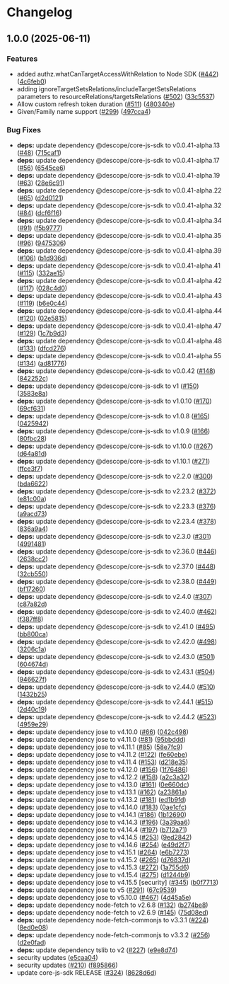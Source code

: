 # Changelog

## 1.0.0 (2025-06-11)


### Features

* added authz.whatCanTargetAccessWithRelation to Node SDK ([#442](https://github.com/descope/node-sdk/issues/442)) ([4c6feb0](https://github.com/descope/node-sdk/commit/4c6feb096db867268520239fc6f14681105f5f51))
* adding ignoreTargetSetsRelations/includeTargetSetsRelations parameters to resourceRelations/targetsRelations ([#502](https://github.com/descope/node-sdk/issues/502)) ([33c5537](https://github.com/descope/node-sdk/commit/33c55374dc46dfc83f1c4bf3606fc85ce2e233d6))
* Allow custom refresh token duration ([#511](https://github.com/descope/node-sdk/issues/511)) ([480340e](https://github.com/descope/node-sdk/commit/480340ed64657133ac4ce65414886acf3402a4c8))
* Given/Family name support ([#299](https://github.com/descope/node-sdk/issues/299)) ([497cca4](https://github.com/descope/node-sdk/commit/497cca427f66e2452beed56aae3bc31cdaa59202))


### Bug Fixes

* **deps:** update dependency @descope/core-js-sdk to v0.0.41-alpha.13 ([#48](https://github.com/descope/node-sdk/issues/48)) ([715caf1](https://github.com/descope/node-sdk/commit/715caf1fffb03b651b1dfc50983660da553d4c33))
* **deps:** update dependency @descope/core-js-sdk to v0.0.41-alpha.17 ([#56](https://github.com/descope/node-sdk/issues/56)) ([6545ce6](https://github.com/descope/node-sdk/commit/6545ce6ffb8e8c7a0ceac55058bf78e87e1e53f3))
* **deps:** update dependency @descope/core-js-sdk to v0.0.41-alpha.19 ([#63](https://github.com/descope/node-sdk/issues/63)) ([28e6c91](https://github.com/descope/node-sdk/commit/28e6c916418c00bc23270bee041e9f7bfab13eff))
* **deps:** update dependency @descope/core-js-sdk to v0.0.41-alpha.22 ([#65](https://github.com/descope/node-sdk/issues/65)) ([d2d0121](https://github.com/descope/node-sdk/commit/d2d0121188653a2d87181d8c1541750e43e45a8b))
* **deps:** update dependency @descope/core-js-sdk to v0.0.41-alpha.32 ([#84](https://github.com/descope/node-sdk/issues/84)) ([dcf6f16](https://github.com/descope/node-sdk/commit/dcf6f16d3b663d3f4f4573de4df70bb3e2773206))
* **deps:** update dependency @descope/core-js-sdk to v0.0.41-alpha.34 ([#91](https://github.com/descope/node-sdk/issues/91)) ([f5b9777](https://github.com/descope/node-sdk/commit/f5b97779bcbadf271a4a6d59b491161854db0572))
* **deps:** update dependency @descope/core-js-sdk to v0.0.41-alpha.35 ([#96](https://github.com/descope/node-sdk/issues/96)) ([9475306](https://github.com/descope/node-sdk/commit/9475306106ee4d6229b45c454c529e9faf36b2f4))
* **deps:** update dependency @descope/core-js-sdk to v0.0.41-alpha.39 ([#106](https://github.com/descope/node-sdk/issues/106)) ([b1d936d](https://github.com/descope/node-sdk/commit/b1d936da5956a6cd21f5e692299e9c79a8a3655b))
* **deps:** update dependency @descope/core-js-sdk to v0.0.41-alpha.41 ([#115](https://github.com/descope/node-sdk/issues/115)) ([332ae15](https://github.com/descope/node-sdk/commit/332ae153a7a5805df84d2f3fe3fac72faf56b4cd))
* **deps:** update dependency @descope/core-js-sdk to v0.0.41-alpha.42 ([#117](https://github.com/descope/node-sdk/issues/117)) ([028c4d0](https://github.com/descope/node-sdk/commit/028c4d05e1d5ce46cc6cf7ef93e66edae96b5c3c))
* **deps:** update dependency @descope/core-js-sdk to v0.0.41-alpha.43 ([#119](https://github.com/descope/node-sdk/issues/119)) ([b6e0c44](https://github.com/descope/node-sdk/commit/b6e0c442e111c68ebcaaba7f2ee9eb9798c02abf))
* **deps:** update dependency @descope/core-js-sdk to v0.0.41-alpha.44 ([#120](https://github.com/descope/node-sdk/issues/120)) ([02e5815](https://github.com/descope/node-sdk/commit/02e58159dd1610871b5abde3c123e93fce2dd003))
* **deps:** update dependency @descope/core-js-sdk to v0.0.41-alpha.47 ([#129](https://github.com/descope/node-sdk/issues/129)) ([1c7b9d3](https://github.com/descope/node-sdk/commit/1c7b9d33e0f74a0a48c6bea45cfaa81a49528687))
* **deps:** update dependency @descope/core-js-sdk to v0.0.41-alpha.48 ([#133](https://github.com/descope/node-sdk/issues/133)) ([dfcd276](https://github.com/descope/node-sdk/commit/dfcd2766f38c490fc4ac6938dad359f7654a77c8))
* **deps:** update dependency @descope/core-js-sdk to v0.0.41-alpha.55 ([#134](https://github.com/descope/node-sdk/issues/134)) ([ad81776](https://github.com/descope/node-sdk/commit/ad81776e2d6ce5cc57387d403cec768c76bf800c))
* **deps:** update dependency @descope/core-js-sdk to v0.0.42 ([#148](https://github.com/descope/node-sdk/issues/148)) ([842252c](https://github.com/descope/node-sdk/commit/842252cc6f3b9d6cb4145addaa6350928051e765))
* **deps:** update dependency @descope/core-js-sdk to v1 ([#150](https://github.com/descope/node-sdk/issues/150)) ([3583e8a](https://github.com/descope/node-sdk/commit/3583e8a87756145a4193d725c1acaee60462d52f))
* **deps:** update dependency @descope/core-js-sdk to v1.0.10 ([#170](https://github.com/descope/node-sdk/issues/170)) ([69cf631](https://github.com/descope/node-sdk/commit/69cf631e4c3022d9626d904135a6d7e4c294eaf2))
* **deps:** update dependency @descope/core-js-sdk to v1.0.8 ([#165](https://github.com/descope/node-sdk/issues/165)) ([0425942](https://github.com/descope/node-sdk/commit/04259420ab88e7dbcc3547f4312233a2fc4f470e))
* **deps:** update dependency @descope/core-js-sdk to v1.0.9 ([#166](https://github.com/descope/node-sdk/issues/166)) ([80fbc28](https://github.com/descope/node-sdk/commit/80fbc281b9b33e35a223c11baa9ed72ab42267a0))
* **deps:** update dependency @descope/core-js-sdk to v1.10.0 ([#267](https://github.com/descope/node-sdk/issues/267)) ([d64a81d](https://github.com/descope/node-sdk/commit/d64a81d4d87665537a32dc18f4766da87efe9692))
* **deps:** update dependency @descope/core-js-sdk to v1.10.1 ([#271](https://github.com/descope/node-sdk/issues/271)) ([ffce3f7](https://github.com/descope/node-sdk/commit/ffce3f7bcc691ea3c76330f751fe243e3007c605))
* **deps:** update dependency @descope/core-js-sdk to v2.2.0 ([#300](https://github.com/descope/node-sdk/issues/300)) ([bda6622](https://github.com/descope/node-sdk/commit/bda6622f9034757c535b67e737b7c3dde36a5e1b))
* **deps:** update dependency @descope/core-js-sdk to v2.23.2 ([#372](https://github.com/descope/node-sdk/issues/372)) ([e81c00a](https://github.com/descope/node-sdk/commit/e81c00a4da575693b5df3525e8c622e30f51f82f))
* **deps:** update dependency @descope/core-js-sdk to v2.23.3 ([#376](https://github.com/descope/node-sdk/issues/376)) ([a9acd73](https://github.com/descope/node-sdk/commit/a9acd736c810909fd9b8a51ee8d0b8fd108ca476))
* **deps:** update dependency @descope/core-js-sdk to v2.23.4 ([#378](https://github.com/descope/node-sdk/issues/378)) ([836a9a4](https://github.com/descope/node-sdk/commit/836a9a43c0a9bc0eac94c3acfced87fb3882a67f))
* **deps:** update dependency @descope/core-js-sdk to v2.3.0 ([#301](https://github.com/descope/node-sdk/issues/301)) ([4991481](https://github.com/descope/node-sdk/commit/499148101999d083b1e17c66c065cec520ee8bf5))
* **deps:** update dependency @descope/core-js-sdk to v2.36.0 ([#446](https://github.com/descope/node-sdk/issues/446)) ([2638cc2](https://github.com/descope/node-sdk/commit/2638cc2a2f0a67bbf0d3d2e0edc9015c566afdb2))
* **deps:** update dependency @descope/core-js-sdk to v2.37.0 ([#448](https://github.com/descope/node-sdk/issues/448)) ([32cb550](https://github.com/descope/node-sdk/commit/32cb5508536040f8b96ae8558005aff1c58aac84))
* **deps:** update dependency @descope/core-js-sdk to v2.38.0 ([#449](https://github.com/descope/node-sdk/issues/449)) ([bf17260](https://github.com/descope/node-sdk/commit/bf17260f19e26a4bc959180b689f50cd0e3af008))
* **deps:** update dependency @descope/core-js-sdk to v2.4.0 ([#307](https://github.com/descope/node-sdk/issues/307)) ([c87a82d](https://github.com/descope/node-sdk/commit/c87a82d13169077488d63c17f69ab37c7012ee41))
* **deps:** update dependency @descope/core-js-sdk to v2.40.0 ([#462](https://github.com/descope/node-sdk/issues/462)) ([f387ff8](https://github.com/descope/node-sdk/commit/f387ff8d055f3250aba1e4c3842092eb78877382))
* **deps:** update dependency @descope/core-js-sdk to v2.41.0 ([#495](https://github.com/descope/node-sdk/issues/495)) ([bb800ca](https://github.com/descope/node-sdk/commit/bb800ca4442c833e6ebd255e40143d38034c41b6))
* **deps:** update dependency @descope/core-js-sdk to v2.42.0 ([#498](https://github.com/descope/node-sdk/issues/498)) ([3206c1a](https://github.com/descope/node-sdk/commit/3206c1ab1840ec9dc6bc547b6c2c9c3ecfc53829))
* **deps:** update dependency @descope/core-js-sdk to v2.43.0 ([#501](https://github.com/descope/node-sdk/issues/501)) ([604674d](https://github.com/descope/node-sdk/commit/604674de2d0622e889a6d7d39b744a89ae0a8b3c))
* **deps:** update dependency @descope/core-js-sdk to v2.43.1 ([#504](https://github.com/descope/node-sdk/issues/504)) ([946627f](https://github.com/descope/node-sdk/commit/946627fbb20e55a24cd6ffff79a567324b7639c9))
* **deps:** update dependency @descope/core-js-sdk to v2.44.0 ([#510](https://github.com/descope/node-sdk/issues/510)) ([1432b25](https://github.com/descope/node-sdk/commit/1432b257937e46fe58b7b0670e333a694db9343e))
* **deps:** update dependency @descope/core-js-sdk to v2.44.1 ([#515](https://github.com/descope/node-sdk/issues/515)) ([2d40c19](https://github.com/descope/node-sdk/commit/2d40c196ad39ca7098449cbed776fa931185ca50))
* **deps:** update dependency @descope/core-js-sdk to v2.44.2 ([#523](https://github.com/descope/node-sdk/issues/523)) ([4959e29](https://github.com/descope/node-sdk/commit/4959e29f5e44f9c9cb82a24dc99208167c706c52))
* **deps:** update dependency jose to v4.10.0 ([#66](https://github.com/descope/node-sdk/issues/66)) ([042c498](https://github.com/descope/node-sdk/commit/042c498a4c2d7edbe0254a6843bcffe0b68a160a))
* **deps:** update dependency jose to v4.11.0 ([#81](https://github.com/descope/node-sdk/issues/81)) ([95bbddd](https://github.com/descope/node-sdk/commit/95bbddd6a837dc2a8cfa618cb0e8ecad76dc4f16))
* **deps:** update dependency jose to v4.11.1 ([#85](https://github.com/descope/node-sdk/issues/85)) ([58e7fc9](https://github.com/descope/node-sdk/commit/58e7fc95133f5f75435a66b893b96734b2db992e))
* **deps:** update dependency jose to v4.11.2 ([#122](https://github.com/descope/node-sdk/issues/122)) ([fe60ebe](https://github.com/descope/node-sdk/commit/fe60ebe6fe99c20620e9ffdd1884ac442fc7dfff))
* **deps:** update dependency jose to v4.11.4 ([#153](https://github.com/descope/node-sdk/issues/153)) ([d218e35](https://github.com/descope/node-sdk/commit/d218e358c410b8792d99c8239c9dc1a943fb481d))
* **deps:** update dependency jose to v4.12.0 ([#156](https://github.com/descope/node-sdk/issues/156)) ([1f76486](https://github.com/descope/node-sdk/commit/1f76486d305332046d90bd3dbd0bf0be67b2f953))
* **deps:** update dependency jose to v4.12.2 ([#158](https://github.com/descope/node-sdk/issues/158)) ([a2c3a32](https://github.com/descope/node-sdk/commit/a2c3a32479a4de31c54c0ba45b6b9433d0acdd58))
* **deps:** update dependency jose to v4.13.0 ([#161](https://github.com/descope/node-sdk/issues/161)) ([0e660dc](https://github.com/descope/node-sdk/commit/0e660dc4275e2dfde7b30384b2dd01cbfa0b8e6d))
* **deps:** update dependency jose to v4.13.1 ([#162](https://github.com/descope/node-sdk/issues/162)) ([a23861a](https://github.com/descope/node-sdk/commit/a23861ad847914cf52a66123292e5cdb1cf5a3c5))
* **deps:** update dependency jose to v4.13.2 ([#181](https://github.com/descope/node-sdk/issues/181)) ([ed1b9fd](https://github.com/descope/node-sdk/commit/ed1b9fd4541195eecd76ef849331ea212eeefd50))
* **deps:** update dependency jose to v4.14.0 ([#183](https://github.com/descope/node-sdk/issues/183)) ([0ae1cfc](https://github.com/descope/node-sdk/commit/0ae1cfc17f8c54f72d4b2b10cbe59847f37a0fe6))
* **deps:** update dependency jose to v4.14.1 ([#186](https://github.com/descope/node-sdk/issues/186)) ([1b12690](https://github.com/descope/node-sdk/commit/1b126903ebc18e4e3e4aa23dd335cb5c67c6e5db))
* **deps:** update dependency jose to v4.14.3 ([#196](https://github.com/descope/node-sdk/issues/196)) ([3a39aa6](https://github.com/descope/node-sdk/commit/3a39aa6ba52de7b17e8cf9e2ca1b83c86c99fa7d))
* **deps:** update dependency jose to v4.14.4 ([#197](https://github.com/descope/node-sdk/issues/197)) ([b712a71](https://github.com/descope/node-sdk/commit/b712a7154c4ea248e8fae48f5bc2f271ad8b7c13))
* **deps:** update dependency jose to v4.14.5 ([#253](https://github.com/descope/node-sdk/issues/253)) ([9ed2842](https://github.com/descope/node-sdk/commit/9ed2842144f7b857b949e0272227c742f81d139a))
* **deps:** update dependency jose to v4.14.6 ([#254](https://github.com/descope/node-sdk/issues/254)) ([e49d2f7](https://github.com/descope/node-sdk/commit/e49d2f764f094e1187d8e3f60d6aca71e1769630))
* **deps:** update dependency jose to v4.15.1 ([#264](https://github.com/descope/node-sdk/issues/264)) ([e6b7273](https://github.com/descope/node-sdk/commit/e6b72730a014625da0d7f0be85d5e9686940c2c6))
* **deps:** update dependency jose to v4.15.2 ([#265](https://github.com/descope/node-sdk/issues/265)) ([d76837d](https://github.com/descope/node-sdk/commit/d76837d57d99daf1a5bd873cf06727d942beac8b))
* **deps:** update dependency jose to v4.15.3 ([#272](https://github.com/descope/node-sdk/issues/272)) ([1a755d6](https://github.com/descope/node-sdk/commit/1a755d699c4d954e64afde18b12467dfe75fd1cf))
* **deps:** update dependency jose to v4.15.4 ([#275](https://github.com/descope/node-sdk/issues/275)) ([d1244b9](https://github.com/descope/node-sdk/commit/d1244b9192e4b94ee10c945b6a6cdc4c60a7aaa2))
* **deps:** update dependency jose to v4.15.5 [security] ([#345](https://github.com/descope/node-sdk/issues/345)) ([b0f7713](https://github.com/descope/node-sdk/commit/b0f7713f3b435d253085ba915ac4d0d0649b56d8))
* **deps:** update dependency jose to v5 ([#291](https://github.com/descope/node-sdk/issues/291)) ([67c9539](https://github.com/descope/node-sdk/commit/67c9539fcfe9e3543f635a7935a7a2336598e9d6))
* **deps:** update dependency jose to v5.10.0 ([#467](https://github.com/descope/node-sdk/issues/467)) ([4d45a5e](https://github.com/descope/node-sdk/commit/4d45a5e18aca1a315c79ec0d3de075533f06b868))
* **deps:** update dependency node-fetch to v2.6.8 ([#132](https://github.com/descope/node-sdk/issues/132)) ([b274be8](https://github.com/descope/node-sdk/commit/b274be83316fe62cd8a3d830ff9001ea6b909050))
* **deps:** update dependency node-fetch to v2.6.9 ([#145](https://github.com/descope/node-sdk/issues/145)) ([75d08ed](https://github.com/descope/node-sdk/commit/75d08ed7728b6193d86f681f6fca021fda03f203))
* **deps:** update dependency node-fetch-commonjs to v3.3.1 ([#224](https://github.com/descope/node-sdk/issues/224)) ([8ed0e08](https://github.com/descope/node-sdk/commit/8ed0e0879f595c804adce5330c85e07e9c05b23f))
* **deps:** update dependency node-fetch-commonjs to v3.3.2 ([#256](https://github.com/descope/node-sdk/issues/256)) ([d2e0fad](https://github.com/descope/node-sdk/commit/d2e0fad70ec9d8d112b5524f4d32422b19d4a2f3))
* **deps:** update dependency tslib to v2 ([#227](https://github.com/descope/node-sdk/issues/227)) ([e9e8d74](https://github.com/descope/node-sdk/commit/e9e8d74a3d48e472f9068e870ba7f233d578ef4e))
* security updates ([e5caa04](https://github.com/descope/node-sdk/commit/e5caa045e53c2458b89e1fab5448a15b88b82b55))
* security updates ([#210](https://github.com/descope/node-sdk/issues/210)) ([f895866](https://github.com/descope/node-sdk/commit/f895866f22cbd4c3727f38dadd6e5204a20c9cc4))
* update core-js-sdk RELEASE ([#324](https://github.com/descope/node-sdk/issues/324)) ([8628d6d](https://github.com/descope/node-sdk/commit/8628d6d1f9e22ba3f003ee3f72d46ae83d716a48))
